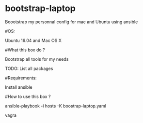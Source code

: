 # bootstrap-laptop
Boootstrap my personnal config for mac and Ubuntu using ansible

#OS:

Ubuntu 16.04 and Mac OS X

#What this box do ?

Bootstrap all tools for my needs

TODO: List all packages

#Requirements:

Install ansible

#How to use this box ?

ansible-playbook -i hosts -K boostrap-laptop.yaml


vagra

